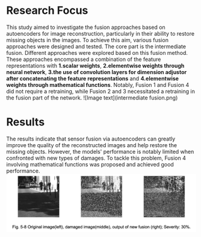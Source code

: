 # Research Focus
This study aimed to investigate the fusion approaches based on autoencoders for image reconstruction, particularly in their ability to restore missing objects in the images. To achieve this aim, various fusion approaches were designed and tested. The core part is the intermediate fusion. Different approaches were explored based on this fusion method. These approaches encompassed a combination of the feature representations with **1.scalar weights**, **2.elementwise weights through neural network**, **3.the use of convolution layers for dimension adjustor after concatenating the feature representations** and **4.elementwise weights through mathematical functions**. 
Notably, Fusion 1 and Fusion 4 did not require a retraining, while Fusion 2 and 3 necessitated a retraining in the fusion part of the network.
![Image text](intermediate fusion.png)

# Results
The results indicate that sensor fusion via autoencoders can greatly improve the quality of the reconstructed images and help restore the missing objects. However, the models' performance is notably limited when confronted with new types of damages. To tackle this problem, Fusion 4 involving mathematical functions was proposed and achieved good performance.
![Image text](https://github.com/Jezer-Zhang/SensorFusion_camera_lidar/blob/main/results_DeepEnsemble.png)
